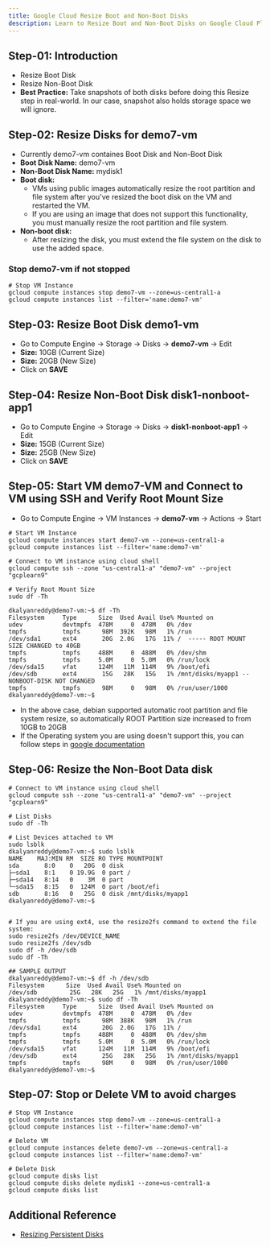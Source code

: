 ```yaml
---
title: Google Cloud Resize Boot and Non-Boot Disks
description: Learn to Resize Boot and Non-Boot Disks on Google Cloud Platform GCP
---
```


## Step-01: Introduction
- Resize Boot Disk
- Resize Non-Boot Disk
- **Best Practice:** Take snapshots of both disks before doing this Resize step in real-world. In our case, snapshot also holds storage space we will ignore. 

## Step-02: Resize Disks for demo7-vm
- Currently demo7-vm containes Boot Disk and Non-Boot Disk
- **Boot Disk Name:** demo7-vm
- **Non-Boot Disk Name:** mydisk1
- **Boot disk:** 
  - VMs using public images automatically resize the root partition and file system after you've resized the boot disk on the VM and restarted the VM. 
  - If you are using an image that does not support this functionality, you must manually resize the root partition and file system.
- **Non-boot disk:**
  - After resizing the disk, you must extend the file system on the disk to use the added space.
### Stop demo7-vm if not stopped
```t
# Stop VM Instance
gcloud compute instances stop demo7-vm --zone=us-central1-a
gcloud compute instances list --filter='name:demo7-vm'
```  

## Step-03: Resize Boot Disk demo1-vm
- Go to Compute Engine -> Storage -> Disks -> **demo7-vm** -> Edit
- **Size:** 10GB (Current Size)
- **Size:** 20GB (New Size)
- Click on **SAVE**

## Step-04: Resize Non-Boot Disk disk1-nonboot-app1
- Go to Compute Engine -> Storage -> Disks -> **disk1-nonboot-app1** -> Edit
- **Size:** 15GB (Current Size)
- **Size:** 25GB (New Size)
- Click on **SAVE**


## Step-05: Start VM demo7-VM and Connect to VM using SSH and Verify Root Mount Size
- Go to Compute Engine -> VM Instances -> **demo7-vm** -> Actions -> Start
```t
# Start VM Instance
gcloud compute instances start demo7-vm --zone=us-central1-a
gcloud compute instances list --filter='name:demo7-vm'

# Connect to VM instance using cloud shell 
gcloud compute ssh --zone "us-central1-a" "demo7-vm" --project "gcplearn9"

# Verify Root Mount Size 
sudo df -Th

dkalyanreddy@demo7-vm:~$ df -Th
Filesystem     Type      Size  Used Avail Use% Mounted on
udev           devtmpfs  478M     0  478M   0% /dev
tmpfs          tmpfs      98M  392K   98M   1% /run
/dev/sda1      ext4       20G  2.0G   17G  11% /  ----- ROOT MOUNT SIZE CHANGED to 40GB
tmpfs          tmpfs     488M     0  488M   0% /dev/shm
tmpfs          tmpfs     5.0M     0  5.0M   0% /run/lock
/dev/sda15     vfat      124M   11M  114M   9% /boot/efi
/dev/sdb       ext4       15G   28K   15G   1% /mnt/disks/myapp1 -- NONBOOT-DISK NOT CHANGED
tmpfs          tmpfs      98M     0   98M   0% /run/user/1000
dkalyanreddy@demo7-vm:~$ 
```
- In the above case, debian supported automatic root partition and file system resize, so automatically ROOT Partition size increased to from 10GB to 20GB
- If the Operating system you are using doesn't support this, you can follow steps in [google documentation](https://cloud.google.com/compute/docs/disks/resize-persistent-disk)

## Step-06: Resize the Non-Boot Data disk
```t
# Connect to VM instance using cloud shell 
gcloud compute ssh --zone "us-central1-a" "demo7-vm" --project "gcplearn9"

# List Disks
sudo df -Th

# List Devices attached to VM
sudo lsblk
dkalyanreddy@demo7-vm:~$ sudo lsblk
NAME    MAJ:MIN RM  SIZE RO TYPE MOUNTPOINT
sda       8:0    0   20G  0 disk 
├─sda1    8:1    0 19.9G  0 part /
├─sda14   8:14   0    3M  0 part 
└─sda15   8:15   0  124M  0 part /boot/efi
sdb       8:16   0   25G  0 disk /mnt/disks/myapp1
dkalyanreddy@demo7-vm:~$ 


# If you are using ext4, use the resize2fs command to extend the file system:
sudo resize2fs /dev/DEVICE_NAME
sudo resize2fs /dev/sdb
sudo df -h /dev/sdb
sudo df -Th

## SAMPLE OUTPUT
dkalyanreddy@demo7-vm:~$ df -h /dev/sdb
Filesystem      Size  Used Avail Use% Mounted on
/dev/sdb         25G   28K   25G   1% /mnt/disks/myapp1
dkalyanreddy@demo7-vm:~$ sudo df -Th
Filesystem     Type      Size  Used Avail Use% Mounted on
udev           devtmpfs  478M     0  478M   0% /dev
tmpfs          tmpfs      98M  388K   98M   1% /run
/dev/sda1      ext4       20G  2.0G   17G  11% /
tmpfs          tmpfs     488M     0  488M   0% /dev/shm
tmpfs          tmpfs     5.0M     0  5.0M   0% /run/lock
/dev/sda15     vfat      124M   11M  114M   9% /boot/efi
/dev/sdb       ext4       25G   28K   25G   1% /mnt/disks/myapp1
tmpfs          tmpfs      98M     0   98M   0% /run/user/1000
dkalyanreddy@demo7-vm:~$ 
```

## Step-07: Stop or Delete VM to avoid charges
```t
# Stop VM Instance
gcloud compute instances stop demo7-vm --zone=us-central1-a
gcloud compute instances list --filter='name:demo7-vm'

# Delete VM 
gcloud compute instances delete demo7-vm --zone=us-central1-a
gcloud compute instances list --filter='name:demo7-vm'

# Delete Disk 
gcloud compute disks list 
gcloud compute disks delete mydisk1 --zone=us-central1-a
gcloud compute disks list 
```




## Additional Reference
- [Resizing Persistent Disks](https://cloud.google.com/compute/docs/disks/working-with-persistent-disks#linux-instances)
